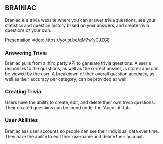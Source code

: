 ## BRAINIAC

Braniac is a trivia website where you can answer trivia questions, see your statistics and question history based on your answers, and create trivia questions of your own. 

Presentation video: https://youtu.be/qM7w1yCJZGE

### Answering Trivia
Braniac pulls from a third party API to generate trivia questions. A user's responses to the questions, as well as the correct answer, is stored and can be viewed by the user. 
A breakdown of their overall question accuracy, as well as their accuracy per category, can be provided as well. 

### Creating Trivia
Users have the ability to create, edit, and delete their own trivia questions. Their created questions can be found under the 'Account' tab. 

### User Abilities
Braniac has user accounts so people can see their individual data over time. They have the ability to edit their username and delete their account. 
